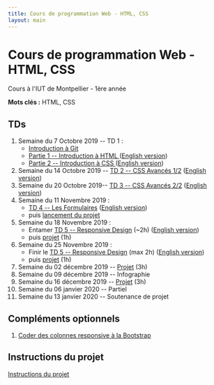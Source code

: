 ```yaml
---
title: Cours de programmation Web - HTML, CSS
layout: main
---
```


# Cours de programmation Web - HTML, CSS
Cours à l'IUT de Montpellier - 1ère année

**Mots clés :** HTML, CSS

## TDs

1. Semaine du 7 Octobre 2019 -- TD 1 :
   * [Introduction à Git <!-- (45min) -->](https://gitlabinfo.iutmontp.univ-montp2.fr/valicov/tutoGit1ereAnnee/blob/master/README.md)
   * [Partie 1 -- Introduction à HTML <!-- (1h30) -->](tutorials/tutorial1_1.html)
     ([English version](tutorials/tutorial1_1-en.html))
   * [Partie 2 -- Introduction à CSS <!-- (45min) -->](tutorials/tutorial1_2.html)
     ([English version](tutorials/tutorial1_2-en.html))
1. Semaine du 14 Octobre 2019 -- [TD 2 -- CSS Avancés 1/2](tutorials/tutorial2.html)
   ([English version](tutorials/tutorial2-en.html))
1. Semaine du 20 Octobre 2019-- [TD 3 -- CSS Avancés 2/2](tutorials/tutorial3.html)
	 ([English version](tutorials/tutorial3-en.html))
1. Semaine du 11 Novembre 2019 :
   * [TD 4 -- Les Formulaires](tutorials/tutorial4.html)
	 ([English version](tutorials/tutorial4-en.html))
   * puis [lancement du projet](projet.html)
1. Semaine du 18 Novembre 2019 :
   * Entamer [TD 5 -- Responsive Design](tutorials/tutorial5.html) (~2h)
   ([English version](tutorials/tutorial5-en.html))
   * puis [projet](projet.html) (1h)
1. Semaine du 25 Novembre 2019 :
   * Finir le [TD 5 -- Responsive Design](tutorials/tutorial5.html) (max 2h)
   ([English version](tutorials/tutorial5-en.html))
   * puis [projet](projet.html) (1h)
1. Semaine du 02 décembre 2019 -- [Projet](projet.html) (3h)
1. Semaine du 09 décembre 2019 -- Infographie
1. Semaine du 16 décembre 2019 -- [Projet](projet.html) (3h)
1. Semaine du 06 janvier 2020 -- Partiel
1. Semaine du 13 janvier 2020 -- Soutenance de projet

## Compléments optionnels
 
1. [Coder des colonnes responsive à la Bootstrap](assets/tut5-complement.html)

## Instructions du projet

[Instructions du projet](projet.html)

<!-- ## Joomla -->

<!-- Semaine du 18 janvier -- [TD sur l'installation et la prise en main de Joomla](assets/TDJoomla.pdf) -->

